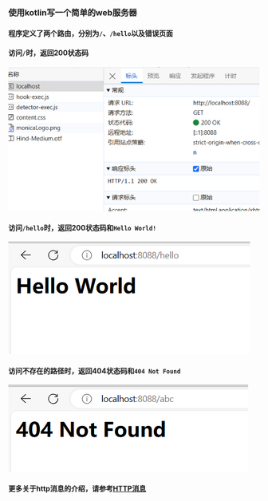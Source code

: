 ### 使用kotlin写一个简单的web服务器

#### 程序定义了两个路由，分别为`/`、`/hello`以及错误页面

#### 访问`/`时，返回200状态码
![img_2.png](img_2.png)

#### 访问`/hello`时，返回200状态码和`Hello World!`
![img.png](img.png)

#### 访问不存在的路径时，返回404状态码和`404 Not Found`
![img_1.png](img_1.png)

#### 更多关于http消息的介绍，请参考[HTTP消息](https://developer.mozilla.org/zh-CN/docs/Web/HTTP/Messages)